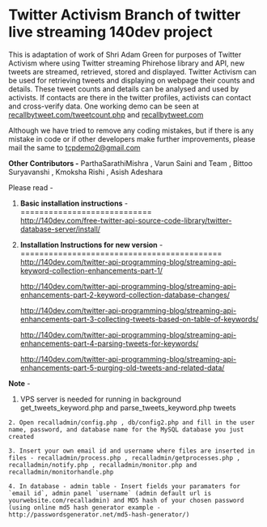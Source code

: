 Twitter Activism Branch of twitter live streaming 140dev project
===

This is adaptation of work of Shri Adam Green for purposes of Twitter Activism where using Twitter streaming Phirehose library and API, new tweets are streamed, retrieved, stored and displayed. Twitter Activism can be used for retrieving tweets and displaying on webpage their counts and details. These tweet counts and details can be analysed and used by activists. If contacts are there in the twitter profiles, activists can contact and cross-verify data. One working demo can be seen at [recallbytweet.com/tweetcount.php](https://www.recallbytweet.comm/tweetcount.php "Citizen Verifiable Twitter System ") and [recallbytweet.com](http://recallbytweet.com "Citizen Verifiable System")

Although we have tried to remove any coding mistakes, but if there is any mistake in code or if other developers make further improvements, please mail the same to tcpdemo2@gmail.com  

<b>Other Contributors -</b>
ParthaSarathiMishra , 
Varun Saini and Team ,
Bittoo Suryavanshi ,
Kmoksha Rishi ,
Asish Adeshara

Please read - 

1. <b>Basic installation instructions</b> - <br>
============================ <br>
	http://140dev.com/free-twitter-api-source-code-library/twitter-database-server/install/

2. <b>Installation Instructions for new version</b> - <br>
=========================================== <br>
	http://140dev.com/twitter-api-programming-blog/streaming-api-keyword-collection-enhancements-part-1/

	http://140dev.com/twitter-api-programming-blog/streaming-api-enhancements-part-2-keyword-collection-database-changes/

	http://140dev.com/twitter-api-programming-blog/streaming-api-enhancements-part-3-collecting-tweets-based-on-table-of-keywords/

	http://140dev.com/twitter-api-programming-blog/streaming-api-enhancements-part-4-parsing-tweets-for-keywords/

	http://140dev.com/twitter-api-programming-blog/streaming-api-enhancements-part-5-purging-old-tweets-and-related-data/


<b>Note</b> -
   
   1. VPS server is needed for running in background get_tweets_keyword.php and parse_tweets_keyword.php tweets 

	2. Open recalladmin/config.php , db/config2.php and fill in the user name, password, and database name for the MySQL database you just created

	3. Insert your own email id and username where files are inserted in files - recalladmin/process.php , recalladmin/getprocesses.php , recalladmin/notify.php , recalladmin/monitor.php and recalladmin/monitorhandle.php

	4. In database - admin table - Insert fields your paramaters for `email id`, admin panel `username` (admin default url is yourwebsite.com/recalladmin) and MD5 hash of your chosen password (using online md5 hash generator example - http://passwordsgenerator.net/md5-hash-generator/)
